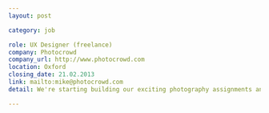 ```yaml
---
layout: post

category: job

role: UX Designer (freelance)
company: Photocrowd
company_url: http://www.photocrowd.com
location: Oxford
closing_date: 21.02.2013
link: mailto:mike@photocrowd.com
detail: We're starting building our exciting photography assignments and community site imminently, and need a freelance UX designer to get involved in early 2013 (and ongoing) and help us make it work beautifully. Get in touch!

---
```


